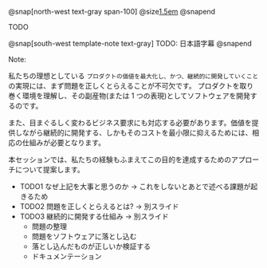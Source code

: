 @snap[north-west text-gray span-100]
@size[1.5em](Goals)
@snapend

TODO

@snap[south-west template-note text-gray]
TODO: 日本語字幕
@snapend

Note:

私たちの理想としている `プロダクトの価値を最大化し、かつ、継続的に開発していくこと` の実現には、まず問題を正しくとらえることが不可欠です。
プロダクトを取り巻く環境を理解し、その副産物(または 1 つの表現)としてソフトウェアを開発するのです。

また、目まぐるしく変わるビジネス要求にも対応する必要があります。価値を提供しながら継続的に開発する、しかもそのコストを最小限に抑えるためには、相応の仕組みが必要となります。

本セッションでは、私たちの経験もふまえてこの目的を達成するためのアプローチについて提案します。

* TODO1 なぜ上記を大事と思うのか -> これをしないとあとで述べる課題が起きるため
* TODO2 問題を正しくとらえるとは? -> 別スライド
* TODO3 継続的に開発する仕組み -> 別スライド
    * 問題の整理
    * 問題をソフトウェアに落とし込む
    * 落とし込んだものが正しいか検証する
    * ドキュメンテーション

